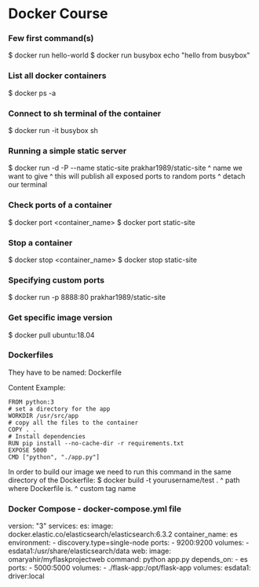 # Docker Course 

### Few first command(s)
$ docker run hello-world 
$ docker run busybox echo "hello from busybox"

### List all docker containers
$ docker ps -a 

### Connect to sh terminal of the container
$ docker run -it busybox sh 

### Running a simple static server 
$ docker run -d -P --name static-site prakhar1989/static-site 
                     ^ name we want to give 
                 ^ this will publish all exposed ports to random ports
              ^  detach our terminal 

### Check ports of a container 
$ docker port <container_name>
$ docker port static-site 

### Stop a container 
$ docker stop <container_name>
$ docker stop static-site 

### Specifying custom ports 
$ docker run -p 8888:80 prakhar1989/static-site 

### Get specific image version 
$ docker pull ubuntu:18.04 

### Dockerfiles

They have to be named: Dockerfile 

Content Example:
```
FROM python:3
# set a directory for the app
WORKDIR /usr/src/app   
# copy all the files to the container 
COPY . .               
# Install dependencies
RUN pip install --no-cache-dir -r requirements.txt 
EXPOSE 5000 
CMD ["python", "./app.py"]
```

In order to build our image we need to run this command in the same directory of the Dockerfile:
$ docker build -t yourusername/test .
                                    ^ path where Dockerfile is.
                ^ custom tag name 


### Docker Compose - docker-compose.yml file 
version: "3"
services:
  es:
    image: docker.elastic.co/elasticsearch/elasticsearch:6.3.2
    container_name: es 
    environment:
      - discovery.type=single-node
    ports:
      - 9200:9200
    volumes:
      - esdata1:/usr/share/elasticsearch/data
  web:
    image: omaryahir/myflaskprojectweb
    command: python app.py 
    depends_on:
      - es
    ports:
      - 5000:5000 
    volumes:
      - ./flask-app:/opt/flask-app 
volumes:
  esdata1:
    driver:local 






